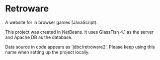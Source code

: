 # Retroware
A website for in browser games (JavaScript).

This project was created in NetBeans. It uses GlassFish 4.1 as the server and Apache DB as the database.

Data source in code appears as 'jdbc/retroware2'. Please keep using this name when setting up the project locally.
